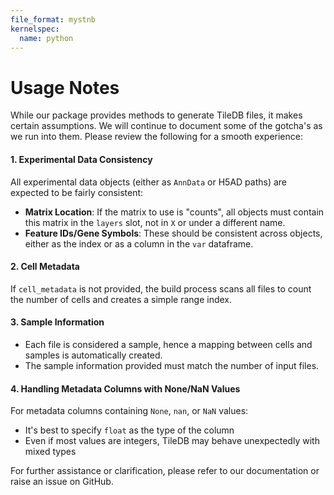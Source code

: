 ```yaml
---
file_format: mystnb
kernelspec:
  name: python
---
```


# Usage Notes

While our package provides methods to generate TileDB files, it makes certain assumptions. We will continue to document some of the gotcha's as we run into them. Please review the following for a smooth experience:

#### 1. Experimental Data Consistency

All experimental data objects (either as `AnnData` or H5AD paths) are expected to be fairly consistent:

- **Matrix Location**: If the matrix to use is "counts", all objects must contain this matrix in the `layers` slot, not in `X` or under a different name.
- **Feature IDs/Gene Symbols**: These should be consistent across objects, either as the index or as a column in the `var` dataframe.

#### 2. Cell Metadata

If `cell_metadata` is not provided, the build process scans all files to count the number of cells and creates a simple range index.

#### 3. Sample Information

- Each file is considered a sample, hence a mapping between cells and samples is automatically created.
- The sample information provided must match the number of input files.

#### 4. Handling Metadata Columns with None/NaN Values

For metadata columns containing `None`, `nan`, or `NaN` values:
- It's best to specify `float` as the type of the column
- Even if most values are integers, TileDB may behave unexpectedly with mixed types

For further assistance or clarification, please refer to our documentation or raise an issue on GitHub.